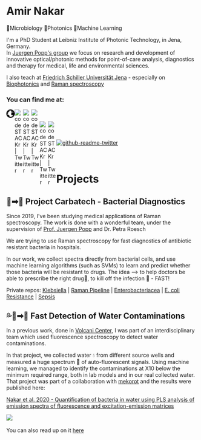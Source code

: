 # Amir Nakar
 🦠Microbiology 🔬Photonics 🎯Machine Learning
              

I'm a PhD Student at Leibniz Institute of Photonic Technology, in Jena, Germany. <br />
In [Juergen Popp's group](https://www.leibniz-ipht.de/en/research/departments/spectroscopy-and-imaging/overview.html) we focus on research and development of innovative optical/photonic methods for point-of-care analysis, diagnostics and therapy for medical, life and environmental sciences. 

I also teach at [Friedrich Schiller Universität Jena](https://www.ipc.uni-jena.de/en) - especially on [Biophotonics](https://en.wikipedia.org/wiki/Biophotonics) and [Raman spectroscopy](https://en.wikipedia.org/wiki/Raman_spectroscopy)


### You can find me at:

[<img align="left" alt="codeSTACKr.com" width="22px" src="https://raw.githubusercontent.com/iconic/open-iconic/master/svg/globe.svg" />][website]
[<img align="left" alt="codeSTACKr | Twitter" width="22px" src="https://simpleicons.org/icons/maildotru.svg" />][Email]
[<img align="left" alt="codeSTACKr | Twitter" width="22px" src="https://cdn.jsdelivr.net/npm/simple-icons@v3/icons/linkedin.svg" />][linkedin]
[<img align="left" alt="codeSTACKr | Twitter" width="22px" src="https://cdn.jsdelivr.net/npm/simple-icons@v3/icons/twitter.svg" />][twitter]
<br />

[<img align="left" alt="codeSTACKr | Twitter" width="22px" src="https://cdn.jsdelivr.net/npm/simple-icons@v3/icons/researchgate.svg" />][Researchgate]
[<img align="left" alt="codeSTACKr | Twitter" width="22px" src="https://cdn.jsdelivr.net/npm/simple-icons@v3/icons/googlescholar.svg" />][Scholar]

<br />
<br />



[![github-readme-twitter](https://github-readme-twitter.gazf.vercel.app/api?id=nakar_a&layout=wide)](https://github.com/gazf/github-readme-twitter)

<br />

# Projects
## 💊➡🦠 Project Carbatech - Bacterial Diagnostics
Since 2019, I've been studying medical applications of Raman spectroscopy. 
The work is done with a wonderful team, under the supervision of [Prof. Juergen Popp](https://www.ipc.uni-jena.de/en/research+groups/popp+group) and Dr. Petra Roesch

We are trying to use Raman spectroscopy for fast diagnostics of antibiotic resistant bacteria in hospitals. 

In our work, we collect spectra directly from bacterial cells, and use machine learning algorithms (such as SVMs) to learn and predict whether those bacteria will be resistant to drugs.
The idea --> to help doctors be able to prescribe the right drug💊, to kill off the infection 🦠 - FAST!

Private repos:
[Klebsiella](https://github.com/amirnakar/KlebsiellaP)  | [Raman Pipeline](https://github.com/amirnakar/Raman.Pipeline) | [Enterobacteriacea](https://github.com/amirnakar/EnteroP) | [E. coli Resistance](https://github.com/amirnakar/ColiP) | [Sepsis](https://github.com/amirnakar/BloodIso)
## 💦🌈➡🧫 Fast Detection of Water Contaminations
In a previous work, done in [Volcani Center](https://www.agri.gov.il/en/units/institutes/8.aspx),
I was part of an interdisciplinary team which used fluorescence spectroscopy to detect water contaminations.

In that project, we collected water 💧 from different source wells and measured a huge spectrum 🌈 of auto-fluorescent signals. 
Using machine learning, we managed to identify the contaminations at X10 below the minimum required range, both in lab models and in our real collected water.
That project was part of a collaboration with [mekorot](https://www.mekorot-int.com/) and the results were published here: 

[Nakar et al. 2020 - Quantification of bacteria in water using PLS analysis of emission spectra of fluorescence and excitation-emission matrices](https://www.sciencedirect.com/science/article/abs/pii/S0043135419309716)

<img src="https://ars.els-cdn.com/content/image/1-s2.0-S0043135419309716-fx1_lrg.jpg" width="800">


You can also read up on it [here](https://www.linkedin.com/feed/update/urn:li:activity:6721427914832785409/) 

<!--
To Do List: 
1. Fix the twitter thing
2. Set up more colours in the icons
3. Add "skillz"
4. Add writing?
https://nsaunders.wordpress.com/2010/06/17/create-your-own-google-scholar-rss-feed/
-->



<!--
**amirnakar/amirnakar** is a ✨ _special_ ✨ repository because its `README.md` (this file) appears on your GitHub profile.
<script src="https://platform.linkedin.com/badges/js/profile.js" async defer type="text/javascript"></script>
Here are some ideas to get you started:

- 🔭 I’m currently working on ...
- 🌱 I’m currently learning ...
- 👯 I’m looking to collaborate on ...
- 🤔 I’m looking for help with ...
- 💬 Ask me about ...
- 📫 How to reach me: ...
- 😄 Pronouns: ...
- ⚡ Fun fact: ...
-->

 
 
 </details>

[website]: https://www.leibniz-ipht.de/en/author/206/
[twitter]: https://twitter.com/nakar_a
[linkedin]: https://www.linkedin.com/in/amir-nakar/
[Researchgate]: https://www.researchgate.net/profile/Amir_Nakar
[Scholar]: https://scholar.google.com/citations?user=qSmXfbcAAAAJ&hl=iw
[email]: mailto:anakar@ymail.com

 
